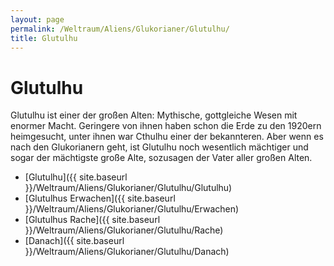 ```yaml
---
layout: page
permalink: /Weltraum/Aliens/Glukorianer/Glutulhu/
title: Glutulhu
---
```


# Glutulhu

Glutulhu ist einer der großen Alten: Mythische, gottgleiche Wesen mit enormer Macht. Geringere von ihnen haben schon die Erde zu den 1920ern heimgesucht, unter ihnen war Cthulhu einer der bekannteren. Aber wenn es nach den Glukorianern geht, ist Glutulhu noch wesentlich mächtiger und sogar der mächtigste große Alte, sozusagen der Vater aller großen Alten.

- [Glutulhu]({{ site.baseurl }}/Weltraum/Aliens/Glukorianer/Glutulhu/Glutulhu)
- [Glutulhus Erwachen]({{ site.baseurl }}/Weltraum/Aliens/Glukorianer/Glutulhu/Erwachen)
- [Glutulhus Rache]({{ site.baseurl }}/Weltraum/Aliens/Glukorianer/Glutulhu/Rache)
- [Danach]({{ site.baseurl }}/Weltraum/Aliens/Glukorianer/Glutulhu/Danach)

